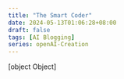 ```yaml
---
title: "The Smart Coder"
date: 2024-05-13T01:06:28+08:00
draft: false
tags: [AI Blogging]
series: openAI-Creation
---
```

[object Object]